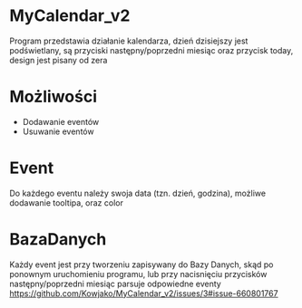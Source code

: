 # MyCalendar_v2
Program przedstawia działanie kalendarza, dzień dzisiejszy jest podświetlany, są przyciski następny/poprzedni miesiąc oraz przycisk today, design jest pisany od zera
# Możliwości
- Dodawanie eventów
- Usuwanie eventów
# Event
Do każdego eventu należy swoja data (tzn. dzień, godzina), możliwe dodawanie tooltipa, oraz color
# BazaDanych
Każdy event jest przy tworzeniu zapisywany do Bazy Danych, skąd po ponownym uruchomieniu programu, lub przy nacisnięciu przycisków następny/poprzedni miesiąc parsuje odpowiedne eventy
https://github.com/Kowjako/MyCalendar_v2/issues/3#issue-660801767
